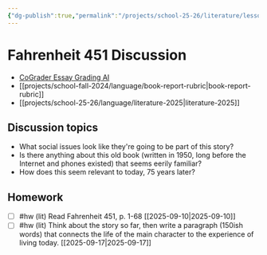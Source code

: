 ```yaml
---
{"dg-publish":true,"permalink":"/projects/school-25-26/literature/lessons/lit-01-fahrenheit-451/","title":"Fahrenheit 451 Discussion"}
---
```



#  Fahrenheit 451 Discussion

- [CoGrader Essay Grading AI](https://v2.cograder.com/app)
- [[projects/school-fall-2024/language/book-report-rubric\|book-report-rubric]]
- [[projects/school-25-26/language/literature-2025\|literature-2025]]


## Discussion topics

- What social issues look like they're going to be part of this story?
- Is there anything about this old book (written in 1950, long before the Internet and phones existed) that seems eerily familiar?
- How does this seem relevant to today, 75 years later? 

## Homework

- [ ] #hw (lit) Read Fahrenheit 451, p. 1-68 [[2025-09-10\|2025-09-10]]
- [ ] #hw (lit) Think about the story so far, then write a paragraph (150ish words) that connects the life of the main character to the experience of living today. [[2025-09-17\|2025-09-17]]